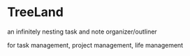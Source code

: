 # TreeLand
an infinitely nesting task and note organizer/outliner

for task management, project management, life management
